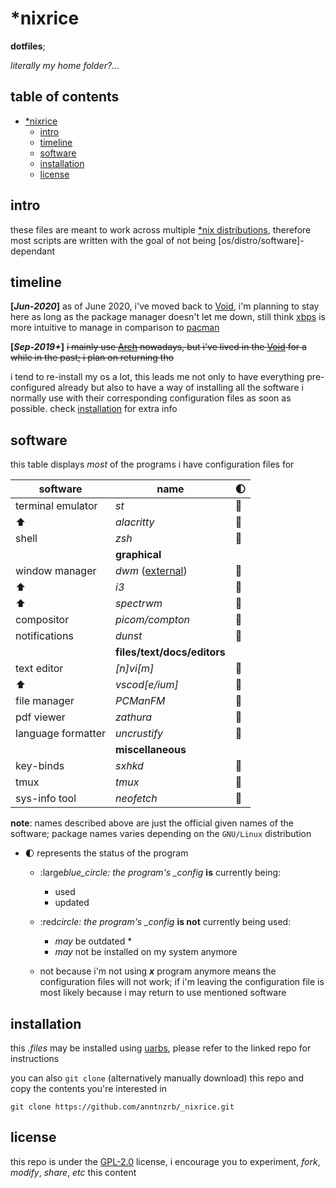 <!-- markdownlint rules -->
<!-- markdownlint-disable MD013 -->
<!-- markdownlint-disable MD037 -->

# \*nixrice

**dotfiles**;

_literally my home folder?..._

## table of contents

- [\*nixrice](#nixrice)
  - [intro](#intro)
  - [timeline](#timeline)
  - [software](#software)
  - [installation](#installation)
  - [license](#license)

## intro

these files are meant to work across multiple
[\*nix distributions](https://0x0.st/HNfM), therefore most scripts are written
with the goal of not being [os/distro/software]-dependant

## timeline

**[_Jun-2020_]**
as of June 2020, i've moved back to [Void](https://0x0.st/HNff), i'm planning
to stay here as long as the package manager doesn't let me down, still think
[xbps](https://0x0.st/XZLN) is more intuitive to manage in comparison to
[pacman](https://0x0.st/XZLZ)

**[_Sep-2019+_]**
~~i mainly use [Arch](https://0x0.st/oGEz) nowadays, but i've lived in the
[Void](https://0x0.st/HNff) for a while in the past; i plan on returning tho~~

i tend to re-install my os a lot, this leads me not only to have everything
pre-configured already but also to have a way of installing all the software
i normally use with their corresponding configuration files as soon as
possible. check [installation](#installation) for extra info

## software

this table displays _most_ of the programs i have configuration files for

| software           | name                                    | :first_quarter_moon: |
| ------------------ | --------------------------------------- | -------------------- |
| terminal emulator  | _st_                                    | :large_blue_circle:  |
| :arrow_up:         | _alacritty_                             | :red_circle:         |
| shell              | _zsh_                                   | :large_blue_circle:  |
|                    | **graphical**                           |                      |
| window manager     | _dwm_ ([external](https://0x0.st/X869)) | :large_blue_circle:  |
| :arrow_up:         | _i3_                                    | :red_circle:         |
| :arrow_up:         | _spectrwm_                              | :red_circle:         |
| compositor         | _picom/compton_                         | :large_blue_circle:  |
| notifications      | _dunst_                                 | :large_blue_circle:  |
|                    | **files/text/docs/editors**             |                      |
| text editor        | _[n]vi[m]_                              | :large_blue_circle:  |
| :arrow_up:         | _vscod[e/ium]_                          | :red_circle:         |
| file manager       | _PCManFM_                               | :large_blue_circle:  |
| pdf viewer         | _zathura_                               | :large_blue_circle:  |
| language formatter | _uncrustify_                            | :large_blue_circle:  |
|                    | **miscellaneous**                       |                      |
| key-binds          | _sxhkd_                                 | :large_blue_circle:  |
| tmux               | _tmux_                                  | :large_blue_circle:  |
| sys-info tool      | _neofetch_                              | :large_blue_circle:  |

**note**: names described above are just the official given names of the
software; package names varies depending on the `GNU/Linux` distribution

- :first_quarter_moon: represents the status of the program

  - :large*blue_circle: the program's \_config* **is** currently being:
    - used
    - updated
  - :red*circle: the program's \_config* **is not** currently being used:

    - _may_ be outdated \*
    - _may_ not be installed on my system anymore

  - not because i'm not using **_x_** program anymore means the configuration
    files will not work; if i'm leaving the configuration file is most likely
    because i may return to use mentioned software

## installation

this _.files_ may be installed using [uarbs](https://0x0.st/X86L), please refer
to the linked repo for instructions

you can also `git clone` (alternatively manually download) this repo and
copy the contents you're interested in

```console
git clone https://github.com/anntnzrb/_nixrice.git
```

## license

this repo is under the [GPL-2.0](https://0x0.st/HNVH) license, i encourage you
to experiment, _fork_, _modify_, _share_, _etc_ this content
